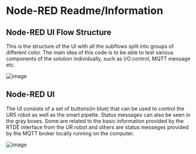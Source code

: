 # Node-RED Readme/Information

## Node-RED UI Flow Structure

This is the structure of the UI with all the subflows split into groups of different color. The main idea of this code is to be able to test various components of the solution individually, such as I/O control, MQTT message etc.

![image](https://user-images.githubusercontent.com/11269762/145584254-32782d5c-66f9-4ae5-b9c4-53a786a8cf12.png)

## Node-RED UI

The UI consists of a set of buttons(in blue) that can be used to control the UR5 robot as well as the smart pipette. Status messages can also be seen in the gray boxes. Some are related to the basic information provided by the RTDE interface from the UR robot and others are status messeges provided by the MQTT broker locally running on the computer.

![image](https://user-images.githubusercontent.com/11269762/146002784-dc643a3f-222b-47e5-b16d-c85eb67b93cd.png)
